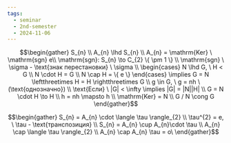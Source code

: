 ```yaml
---
tags:
  - seminar
  - 2nd-semester
  - 2024-11-06
---
```

$$\begin{gather}
S_{n} \\
A_{n} \lhd S_{n} \\
A_{n} = \mathrm{Ker} \ \mathrm{sgn} e\\
\mathrm{sgn}: S_{n} \to C_{2} \{ \pm 1 \} \\
\mathrm{sgn} \ \sigma - \text{знак перестановки} \ \sigma \\
\begin{cases}
N \lhd G, \ H < G \\
N \cdot H = G \\
N \cap H = \{ e \}
\end{cases} \implies G = N \leftthreetimes H = H \rightthreetimes G \\
g \in G, \ g = nh \ (\text{однозначно}) \\
\text{Если} \ |G| < \infty \implies |G| = |N||H| \\
G = N \cdot H \to H \\
h = nh \mapsto h \\
\mathrm{Ker} = N \\
G / N \cong G
\end{gather}$$

$$\begin{gather}
S_{n} = A_{n} \cdot \langle \tau \rangle_{2} \\
\tau^{2} = e, \ \tau - \text{транспозиция} \\
S_{n} = A_{n} \cup A_{n}\cdot \tau \\
A_{n} \cap \langle \tau \rangle_{2}  \\
A_{n} \cap A_{n} \tau = o\
\end{gather}$$
